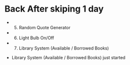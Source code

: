 # Back After skiping 1 day 
- 5. Random Quote Generator
- 6.  Light Bulb On/Off
- 7. Library System (Available / Borrowed Books)

- Library System (Available / Borrowed Books) just started 